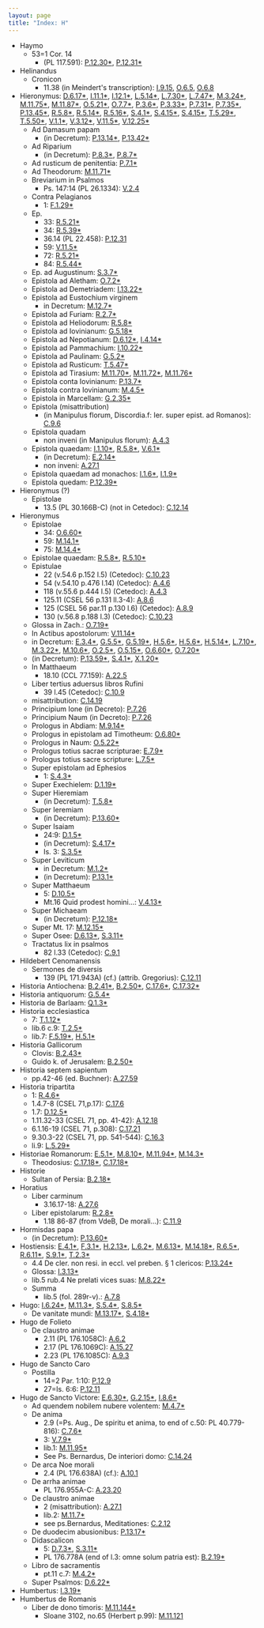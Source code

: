 ```yaml
---
layout: page
title: "Index: H"
---
```



 - Haymo
   - 53=1 Cor. 14
     - (PL 117.591): [P.12.30\*](P.12.30), [P.12.31\*](P.12.31)
 - Helinandus
   - Cronicon
     - 11.38 (in Meindert's transcription): [I.9.15](I.9.15), [O.6.5](O.6.5), [O.6.8](O.6.8)
 - Hieronymus: [D.6.17\*](D.6.17), [I.11.1\*](I.11.1), [I.12.1\*](I.12.1), [L.5.14\*](L.5.14), [L.7.30\*](L.7.30), [L.7.47\*](L.7.47), [M.3.24\*](M.3.24), [M.11.75\*](M.11.75), [M.11.87\*](M.11.87), [O.5.21\*](O.5.21), [O.7.7\*](O.7.7), [P.3.6\*](P.3.6), [P.3.33\*](P.3.33), [P.7.31\*](P.7.31), [P.7.35\*](P.7.35), [P.13.45\*](P.13.45), [R.5.8\*](R.5.8), [R.5.14\*](R.5.14), [R.5.16\*](R.5.16), [S.4.1\*](S.4.1), [S.4.15\*](S.4.15), [S.4.15\*](S.4.15), [T.5.29\*](T.5.29), [T.5.50\*](T.5.50), [V.1.1\*](V.1.1), [V.3.12\*](V.3.12), [V.11.5\*](V.11.5), [V.12.25\*](V.12.25)
   - Ad Damasum papam
     - (in Decretum): [P.13.14\*](P.13.14), [P.13.42\*](P.13.42)
   - Ad Riparium
     - (in Decretum): [P.8.3\*](P.8.3), [P.8.7\*](P.8.7)
   - Ad rusticum de penitentia: [P.7.1\*](P.7.1)
   - Ad Theodorum: [M.11.71\*](M.11.71)
   - Breviarium in Psalmos
     - Ps. 147:14 (PL 26.1334): [V.2.4](V.2.4)
   - Contra Pelagianos
     - 1: [F.1.29\*](F.1.29)
   - Ep.
     - 33: [R.5.21\*](R.5.21)
     - 34: [R.5.39\*](R.5.39)
     - 36.14 (PL 22.458): [P.12.31](P.12.31)
     - 59: [V.11.5\*](V.11.5)
     - 72: [R.5.21\*](R.5.21)
     - 84: [R.5.44\*](R.5.44)
   - Ep. ad Augustinum: [S.3.7\*](S.3.7)
   - Epistola ad Aletham: [O.7.2\*](O.7.2)
   - Epistola ad Demetriadem: [I.13.22\*](I.13.22)
   - Epistola ad Eustochium virginem
     - in Decretum: [M.12.7\*](M.12.7)
   - Epistola ad Furiam: [R.2.7\*](R.2.7)
   - Epistola ad Heliodorum: [R.5.8\*](R.5.8)
   - Epistola ad Iovinianum: [G.5.18\*](G.5.18)
   - Epistola ad Nepotianum: [D.6.12\*](D.6.12), [I.4.14\*](I.4.14)
   - Epistola ad Pammachium: [I.10.22\*](I.10.22)
   - Epistola ad Paulinam: [G.5.2\*](G.5.2)
   - Epistola ad Rusticum: [T.5.47\*](T.5.47)
   - Epistola ad Tirasium: [M.11.70\*](M.11.70), [M.11.72\*](M.11.72), [M.11.76\*](M.11.76)
   - Epistola conta Iovinianum: [P.13.7\*](P.13.7)
   - Epistola contra Iovinianum: [M.4.5\*](M.4.5)
   - Epistola in Marcellam: [G.2.35\*](G.2.35)
   - Epistola (misattribution)
     - (in Manipulus florum, Discordia.f: Ier. super epist. ad Romanos): [C.9.6](C.9.6)
   - Epistola quadam
     - non inveni (in Manipulus florum): [A.4.3](A.4.3)
   - Epistola quaedam: [I.1.10\*](I.1.10), [R.5.8\*](R.5.8), [V.6.1\*](V.6.1)
     - (in Decretum): [E.2.14\*](E.2.14)
     - non inveni: [A.27.1](A.27.1)
   - Epistola quaedam ad monachos: [I.1.6\*](I.1.6), [I.1.9\*](I.1.9)
   - Epistola quedam: [P.12.39\*](P.12.39)
 - Hieronymus (?)
   - Epistolae
     - 13.5 (PL 30.166B-C) (not in Cetedoc): [C.12.14](C.12.14)
 - Hieronymus
   - Epistolae
     - 34: [O.6.60\*](O.6.60)
     - 59: [M.14.1\*](M.14.1)
     - 75: [M.14.4\*](M.14.4)
   - Epistolae quaedam: [R.5.8\*](R.5.8), [R.5.10\*](R.5.10)
   - Epistulae
     - 22 (v.54.6 p.152 l.5) (Cetedoc): [C.10.23](C.10.23)
     - 54 (v.54.10 p.476 l.14) (Cetedoc): [A.4.6](A.4.6)
     - 118 (v.55.6 p.444 l.5) (Cetedoc): [A.4.3](A.4.3)
     - 125.11 (CSEL 56 p.131 ll.3-4): [A.8.6](A.8.6)
     - 125 (CSEL 56 par.11 p.130 l.6) (Cetedoc): [A.8.9](A.8.9)
     - 130 (v.56.8 p.188 l.3) (Cetedoc): [C.10.23](C.10.23)
   - Glossa in Zach.: [O.7.19\*](O.7.19)
   - In Actibus apostolorum: [V.11.14\*](V.11.14)
   - in Decretum: [E.3.4\*](E.3.4), [G.5.5\*](G.5.5), [G.5.19\*](G.5.19), [H.5.6\*](H.5.6), [H.5.6\*](H.5.6), [H.5.14\*](H.5.14), [L.7.10\*](L.7.10), [M.3.22\*](M.3.22), [M.10.6\*](M.10.6), [O.2.5\*](O.2.5), [O.5.15\*](O.5.15), [O.6.60\*](O.6.60), [O.7.20\*](O.7.20)
   - (in Decretum): [P.13.59\*](P.13.59), [S.4.1\*](S.4.1), [X.1.20\*](X.1.20)
   - In Matthaeum
     - 18.10 (CCL 77.159): [A.22.5](A.22.5)
   - Liber tertius aduersus libros Rufini
     - 39 l.45 (Cetedoc): [C.10.9](C.10.9)
   - misattribution: [C.14.19](C.14.19)
   - Principium Ione (in Decreto): [P.7.26](P.7.26)
   - Principium Naum (in Decreto): [P.7.26](P.7.26)
   - Prologus in Abdiam: [M.9.14\*](M.9.14)
   - Prologus in epistolam ad Timotheum: [O.6.80\*](O.6.80)
   - Prologus in Naum: [O.5.22\*](O.5.22)
   - Prologus totius sacrae scripturae: [E.7.9\*](E.7.9)
   - Prologus totius sacre scripture: [L.7.5\*](L.7.5)
   - Super epistolam ad Ephesios
     - 1: [S.4.3\*](S.4.3)
   - Super Exechielem: [D.1.19\*](D.1.19)
   - Super Hieremiam
     - (in Decretum): [T.5.8\*](T.5.8)
   - Super Ieremiam
     - (in Decretum): [P.13.60\*](P.13.60)
   - Super Isaiam
     - 24:9: [D.1.5\*](D.1.5)
     - (in Decretum): [S.4.17\*](S.4.17)
     - Is. 3: [S.3.5\*](S.3.5)
   - Super Leviticum
     - in Decretum: [M.1.2\*](M.1.2)
     - (in Decretum): [P.13.1\*](P.13.1)
   - Super Matthaeum
     - 5: [D.10.5\*](D.10.5)
     - Mt.16 Quid prodest homini...: [V.4.13\*](V.4.13)
   - Super Michaeam
     - (in Decretum): [P.12.18\*](P.12.18)
   - Super Mt. 17: [M.12.15\*](M.12.15)
   - Super Osee: [D.6.13\*](D.6.13), [S.3.11\*](S.3.11)
   - Tractatus lix in psalmos
     - 82 l.33 (Cetedoc): [C.9.1](C.9.1)
 - Hildebert Cenomanensis
   - Sermones de diversis
     - 139 (PL 171.943A) (cf.) (attrib. Gregorius): [C.12.11](C.12.11)
 - Historia Antiochena: [B.2.41\*](B.2.41), [B.2.50\*](B.2.50), [C.17.6\*](C.17.6), [C.17.32\*](C.17.32)
 - Historia antiquorum: [G.5.4\*](G.5.4)
 - Historia de Barlaam: [Q.1.3\*](Q.1.3)
 - Historia ecclesiastica
   - 7: [T.1.12\*](T.1.12)
   - lib.6 c.9: [T.2.5\*](T.2.5)
   - lib.7: [F.5.19\*](F.5.19), [H.5.1\*](H.5.1)
 - Historia Gallicorum
   - Clovis: [B.2.43\*](B.2.43)
   - Guido k. of Jerusalem: [B.2.50\*](B.2.50)
 - Historia septem sapientum
   - pp.42-46 (ed. Buchner): [A.27.59](A.27.59)
 - Historia tripartita
   - 1: [R.4.6\*](R.4.6)
   - 1.4.7-8 (CSEL 71,p.17): [C.17.6](C.17.6)
   - 1.7: [D.12.5\*](D.12.5)
   - 1.11.32-33 (CSEL 71, pp. 41-42): [A.12.18](A.12.18)
   - 6.1.16-19 (CSEL 71, p.308): [C.17.21](C.17.21)
   - 9.30.3-22 (CSEL 71, pp. 541-544): [C.16.3](C.16.3)
   - li.9: [L.5.29\*](L.5.29)
 - Historiae Romanorum: [E.5.1\*](E.5.1), [M.8.10\*](M.8.10), [M.11.94\*](M.11.94), [M.14.3\*](M.14.3)
   - Theodosius: [C.17.18\*](C.17.18), [C.17.18\*](C.17.18)
 - Historie
   - Sultan of Persia: [B.2.18\*](B.2.18)
 - Horatius
   - Liber carminum
     - 3.16.17-18: [A.27.6](A.27.6)
   - Liber epistolarum: [R.2.8\*](R.2.8)
     - 1.18 86-87 (from VdeB, De morali...): [C.11.9](C.11.9)
 - Hormisdas papa
   - (in Decretum): [P.13.60\*](P.13.60)
 - Hostiensis: [E.4.1\*](E.4.1), [F.3.1\*](F.3.1), [H.2.13\*](H.2.13), [L.6.2\*](L.6.2), [M.6.13\*](M.6.13), [M.14.18\*](M.14.18), [R.6.5\*](R.6.5), [R.6.11\*](R.6.11), [S.9.1\*](S.9.1), [T.2.3\*](T.2.3)
   - 4.4 De cler. non resi. in eccl. vel preben. § 1 clericos: [P.13.24\*](P.13.24)
   - Glossa: [I.3.13\*](I.3.13)
   - lib.5 rub.4 Ne prelati vices suas: [M.8.22\*](M.8.22)
   - Summa
     - lib.5 (fol. 289r-v).: [A.7.8](A.7.8)
 - Hugo: [I.6.24\*](I.6.24), [M.11.3\*](M.11.3), [S.5.4\*](S.5.4), [S.8.5\*](S.8.5)
   - De vanitate mundi: [M.13.17\*](M.13.17), [S.4.18\*](S.4.18)
 - Hugo de Folieto
   - De claustro animae
     - 2.11 (PL 176.1058C): [A.6.2](A.6.2)
     - 2.17 (PL 176.1069C): [A.15.27](A.15.27)
     - 2.23 (PL 176.1085C): [A.9.3](A.9.3)
 - Hugo de Sancto Caro
   - Postilla
     - 14=2 Par. 1:10: [P.12.9](P.12.9)
     - 27=Is. 6:6: [P.12.11](P.12.11)
 - Hugo de Sancto Victore: [E.6.30\*](E.6.30), [G.2.15\*](G.2.15), [I.8.6\*](I.8.6)
   - Ad quendem nobilem nubere volentem: [M.4.7\*](M.4.7)
   - De anima
     - 2.9 (=Ps. Aug., De spiritu et anima, to end of c.50: PL 40.779-816): [C.7.6\*](C.7.6)
     - 3: [V.7.9\*](V.7.9)
     - lib.1: [M.11.95\*](M.11.95)
     - See Ps. Bernardus, De interiori domo: [C.14.24](C.14.24)
   - De arca Noe morali
     - 2.4 (PL 176.638A) (cf.): [A.10.1](A.10.1)
   - De arrha animae
     - PL 176.955A-C: [A.23.20](A.23.20)
   - De claustro animae
     - 2 (misattribution): [A.27.1](A.27.1)
     - lib.2: [M.11.7\*](M.11.7)
     - see ps.Bernardus, Meditationes: [C.2.12](C.2.12)
   - De duodecim abusionibus: [P.13.17\*](P.13.17)
   - Didascalicon
     - 5: [D.7.3\*](D.7.3), [S.3.11\*](S.3.11)
     - PL 176.778A (end of l.3: omne solum patria est): [B.2.19\*](B.2.19)
   - Libro de sacramentis
     - pt.11 c.7: [M.4.2\*](M.4.2)
   - Super Psalmos: [D.6.22\*](D.6.22)
 - Humbertus: [I.3.19\*](I.3.19)
 - Humbertus de Romanis
   - Liber de dono timoris: [M.11.144\*](M.11.144)
     - Sloane 3102, no.65 (Herbert p.99): [M.11.121](M.11.121)
